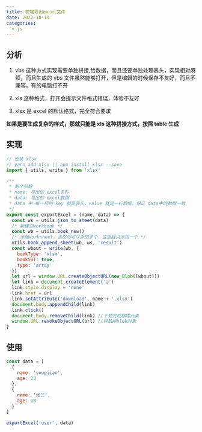 ```yaml
---
title: 前端导出excel文件
date: 2022-10-19
categories:
  - js
---
```


## 分析

1. vbs 这种方式实现需要单独拼接,给数据，而且还要单独处理表头，实现相对麻烦，而且生成的 vbs 文件虽然能够打开，但是编辑的时候保存不友好，而且不兼容，有的电脑打不开

2. xls 这种格式，打开会提示文件格式错误，体验不友好

3. xlsx 是 excel 的默认格式，完全符合要求

**如果是要生成复杂的样式，那就只能是 xls 这种拼接方式，按照 table 生成**

## 实现

```js
// 安装 xlsx
// yarn add xlsx || npm install xlsx --save
import { utils, write } from 'xlsx'

/**
 * 两个参数
 * name: 导出的 excel名称
 * data: 导出的 excel数据
 * data 中 每一项的 key 就是表头，value 就是一行数据，保证 data中的数据一致
 */
export const exportExcel = (name, data) => {
  const ws = utils.json_to_sheet(data)
  /* 新建空workbook */
  const wb = utils.book_new()
  /* 添加worksheet，当然你可以添加多个，这里我只添加一个 */
  utils.book_append_sheet(wb, ws, 'result')
  const wbout = write(wb, {
    bookType: 'xlsx',
    bookSST: true,
    type: 'array'
  })
  let url = window.URL.createObjectURL(new Blob([wbout]))
  let link = document.createElement('a')
  link.style.display = 'none'
  link.href = url
  link.setAttribute('download', name + '.xlsx')
  document.body.appendChild(link)
  link.click()
  document.body.removeChild(link) //下载完成移除元素
  window.URL.revokeObjectURL(url) //释放掉blob对象
}
```

## 使用

```js
const data = [
  {
    name: 'soupjian',
    age: 23
  },
  {
    name: '张三',
    age: 18
  }
]

exportExcel('user', data)
```
